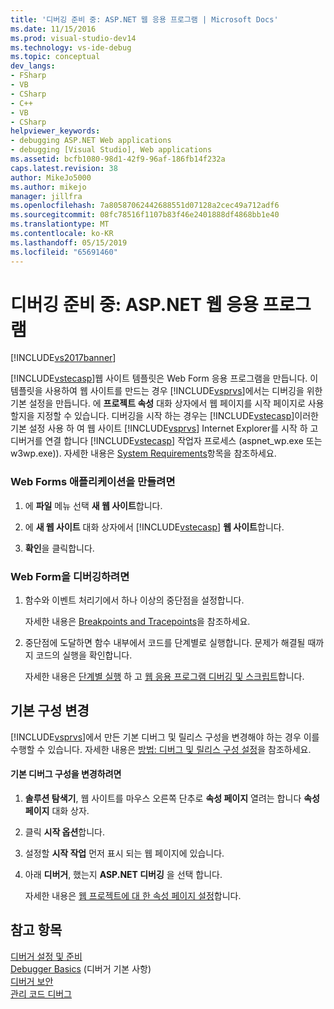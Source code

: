 ```yaml
---
title: '디버깅 준비 중: ASP.NET 웹 응용 프로그램 | Microsoft Docs'
ms.date: 11/15/2016
ms.prod: visual-studio-dev14
ms.technology: vs-ide-debug
ms.topic: conceptual
dev_langs:
- FSharp
- VB
- CSharp
- C++
- VB
- CSharp
helpviewer_keywords:
- debugging ASP.NET Web applications
- debugging [Visual Studio], Web applications
ms.assetid: bcfb1080-98d1-42f9-96af-186fb14f232a
caps.latest.revision: 38
author: MikeJo5000
ms.author: mikejo
manager: jillfra
ms.openlocfilehash: 7a80587062442688551d07128a2cec49a712adf6
ms.sourcegitcommit: 08fc78516f1107b83f46e2401888df4868bb1e40
ms.translationtype: MT
ms.contentlocale: ko-KR
ms.lasthandoff: 05/15/2019
ms.locfileid: "65691460"
---
```

# <a name="debugging-preparation-aspnet-web-applications"></a>디버깅 준비 중: ASP.NET 웹 응용 프로그램
[!INCLUDE[vs2017banner](../includes/vs2017banner.md)]

[!INCLUDE[vstecasp](../includes/vstecasp-md.md)]웹 사이트 템플릿은 Web Form 응용 프로그램을 만듭니다. 이 템플릿을 사용하여 웹 사이트를 만드는 경우 [!INCLUDE[vsprvs](../includes/vsprvs-md.md)]에서는 디버깅을 위한 기본 설정을 만듭니다. 에 **프로젝트 속성** 대화 상자에서 웹 페이지를 시작 페이지로 사용할지을 지정할 수 있습니다. 디버깅을 시작 하는 경우는 [!INCLUDE[vstecasp](../includes/vstecasp-md.md)]이러한 기본 설정 사용 하 여 웹 사이트 [!INCLUDE[vsprvs](../includes/vsprvs-md.md)] Internet Explorer를 시작 하 고 디버거를 연결 합니다 [!INCLUDE[vstecasp](../includes/vstecasp-md.md)] 작업자 프로세스 (aspnet_wp.exe 또는 w3wp.exe)). 자세한 내용은 [System Requirements](../debugger/aspnet-debugging-system-requirements.md)항목을 참조하세요.  
  
### <a name="to-create-a-web-forms-application"></a>Web Forms 애플리케이션을 만들려면  
  
1. 에 **파일** 메뉴 선택 **새 웹 사이트**합니다.  
  
2. 에 **새 웹 사이트** 대화 상자에서 [!INCLUDE[vstecasp](../includes/vstecasp-md.md)] **웹 사이트**합니다.  
  
3. **확인**을 클릭합니다.  
  
### <a name="to-debug-your-web-form"></a>Web Form을 디버깅하려면  
  
1. 함수와 이벤트 처리기에서 하나 이상의 중단점을 설정합니다.  
  
     자세한 내용은 [Breakpoints and Tracepoints](https://msdn.microsoft.com/fe4eedc1-71aa-4928-962f-0912c334d583)을 참조하세요.  
  
2. 중단점에 도달하면 함수 내부에서 코드를 단계별로 실행합니다. 문제가 해결될 때까지 코드의 실행을 확인합니다.  
  
     자세한 내용은 [단계별 실행](https://msdn.microsoft.com/8791dac9-64d1-4bb9-b59e-8d59af1833f9) 하 고 [웹 응용 프로그램 디버깅 및 스크립트](../debugger/debugging-web-applications-and-script.md)합니다.  
  
## <a name="changing-default-configurations"></a>기본 구성 변경  
 [!INCLUDE[vsprvs](../includes/vsprvs-md.md)]에서 만든 기본 디버그 및 릴리스 구성을 변경해야 하는 경우 이를 수행할 수 있습니다. 자세한 내용은 [방법: 디버그 및 릴리스 구성 설정](../debugger/how-to-set-debug-and-release-configurations.md)을 참조하세요.  
  
#### <a name="to-change-the-default-debug-configuration"></a>기본 디버그 구성을 변경하려면  
  
1. **솔루션 탐색기**, 웹 사이트를 마우스 오른쪽 단추로 **속성 페이지** 열려는 합니다 **속성 페이지** 대화 상자.  
  
2. 클릭 **시작 옵션**합니다.  
  
3. 설정할 **시작 작업** 먼저 표시 되는 웹 페이지에 있습니다.  
  
4. 아래 **디버거**, 했는지 **ASP.NET 디버깅** 을 선택 합니다.  
  
     자세한 내용은 [웹 프로젝트에 대 한 속성 페이지 설정](../debugger/property-pages-settings-for-web-projects.md)합니다.  
  
## <a name="see-also"></a>참고 항목  
 [디버거 설정 및 준비](../debugger/debugger-settings-and-preparation.md)   
 [Debugger Basics](../debugger/debugger-basics.md) (디버거 기본 사항)  
 [디버거 보안](../debugger/debugger-security.md)   
 [관리 코드 디버그](../debugger/debugging-managed-code.md)
